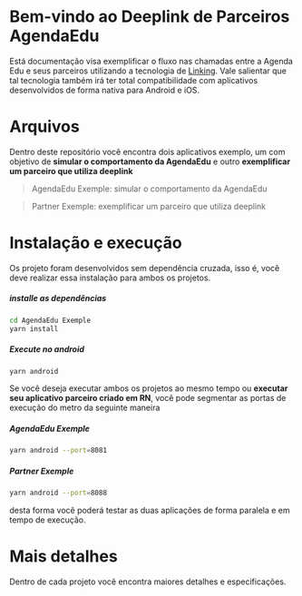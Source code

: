 # Bem-vindo ao Deeplink de Parceiros AgendaEdu

Está documentação visa exemplificar o fluxo nas chamadas entre a Agenda Edu e seus parceiros utilizando a tecnologia de [Linking]( https://reactnative.dev/docs/linking). Vale salientar que tal tecnologia também irá ter total compatibilidade com aplicativos desenvolvidos de forma nativa para Android e iOS.

# Arquivos

Dentro deste repositório você encontra dois aplicativos exemplo, um com objetivo de **simular o comportamento da AgendaEdu** e outro **exemplificar um parceiro que utiliza deeplink** 


> AgendaEdu Exemple: simular o comportamento da AgendaEdu

> Partner Exemple: exemplificar um parceiro que utiliza deeplink

# Instalação e execução
Os projeto foram desenvolvidos sem dependência cruzada, isso é, você deve realizar essa instalação para ambos os projetos.

##### installe as dependências
```bash
cd AgendaEdu Exemple
yarn install
``` 
##### Execute no android
```bash
yarn android
``` 

Se você deseja executar  ambos os projetos ao mesmo tempo ou **executar  seu aplicativo parceiro criado em RN**, você pode segmentar as portas de execução do metro da seguinte maneira

##### AgendaEdu Exemple
```bash
yarn android --port=8081
``` 

##### Partner Exemple
```bash
yarn android --port=8088
``` 
desta forma você poderá testar as duas aplicações de forma paralela e em tempo de execução.

# Mais detalhes
Dentro de cada projeto você encontra maiores detalhes e especificações.